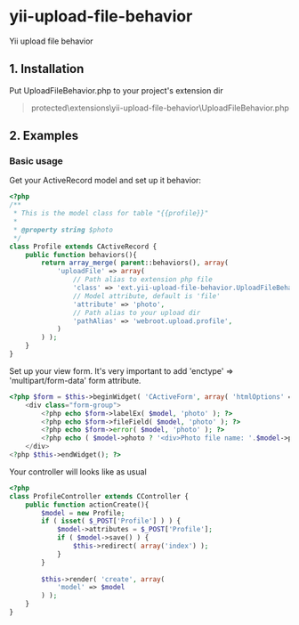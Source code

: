 # yii-upload-file-behavior
Yii upload file behavior

## 1. Installation

Put UploadFileBehavior.php to your project's extension dir
> protected\extensions\yii-upload-file-behavior\UploadFileBehavior.php

## 2. Examples

### Basic usage

Get your ActiveRecord model and set up it behavior:
```php
<?php
/**
 * This is the model class for table "{{profile}}"
 *
 * @property string $photo
 */
class Profile extends CActiveRecord {
    public function behaviors(){
        return array_merge( parent::behaviors(), array(
			'uploadFile' => array(
			    // Path alias to extension php file
				'class' => 'ext.yii-upload-file-behavior.UploadFileBehavior',
				// Model attribute, default is 'file'
				'attribute' => 'photo',
				// Path alias to your upload dir
				'pathAlias' => 'webroot.upload.profile',
			)
        ) );
    }
}
```

Set up your view form. It's very important to add 'enctype' => 'multipart/form-data' form attribute.
```php
<?php $form = $this->beginWidget( 'CActiveForm', array( 'htmlOptions' => array( 'enctype' => 'multipart/form-data' ) ) ); ?>
	<div class="form-group">
		<?php echo $form->labelEx( $model, 'photo' ); ?>
		<?php echo $form->fileField( $model, 'photo' ); ?>
		<?php echo $form->error( $model, 'photo' ); ?>
		<?php echo ( $model->photo ? '<div>Photo file name: '.$model->photo.'</div>' : ''; ?>
	</div>
<?php $this->endWidget(); ?>
```

Your controller will looks like as usual
```php
<?php
class ProfileController extends CController {
    public function actionCreate(){
        $model = new Profile;
        if ( isset( $_POST['Profile'] ) ) {
            $model->attributes = $_POST['Profile'];
            if ( $model->save() ) {
                $this->redirect( array('index') );
            }
        }
        
        $this->render( 'create', array(
            'model' => $model
        ) );
    }
}
```
